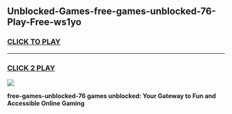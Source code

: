 
## Unblocked-Games-free-games-unblocked-76-Play-Free-ws1yo
<h3>
<a href="https://premium76.site?title=free-games-unblocked-76&ref=09A">CLICK TO PLAY</a></h3>
<hr>

<h3>
<a href="https://premium76.site?title=free-games-unblocked-76&ref=09A">CLICK 2 PLAY</a>
  
</h3>

<a href="https://premium76.site?title=free-games-unblocked-76&ref=09A"><img src="https://clearcache.store/games.png"></a>


**free-games-unblocked-76 games unblocked: Your Gateway to Fun and Accessible Online Gaming**
